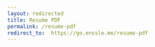 ```yaml
---
layout: redirected
title: Resume PDF
permalink: /resume-pdf
redirect_to:  https://go.enssle.me/resume-pdf
---
```

